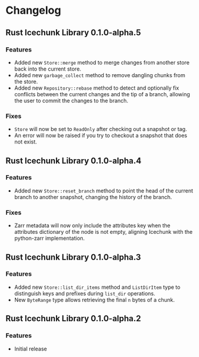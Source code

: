 # Changelog

## Rust Icechunk Library 0.1.0-alpha.5

### Features

- Added new `Store::merge` method to merge changes from another store back into the current store.
- Added new `garbage_collect` method to remove dangling chunks from the store.
- Added new `Repository::rebase` method to detect and optionally fix conflicts between the current changes and the tip of a branch, allowing the user to commit the changes to the branch.

### Fixes

- `Store` will now be set to `ReadOnly` after checking out a snapshot or tag.
- An error will now be raised if you try to checkout a snapshot that does not exist.

## Rust Icechunk Library 0.1.0-alpha.4

### Features

- Added new `Store::reset_branch` method to point the head of the current branch to another snapshot, changing the history of the branch.

### Fixes

- Zarr metadata will now only include the attributes key when the attributes dictionary of the node is not empty, aligning Icechunk with the python-zarr implementation.

## Rust Icechunk Library 0.1.0-alpha.3

### Features

- Added new `Store::list_dir_items` method and `ListDirItem` type to distinguish keys and
  prefixes during `list_dir` operations.
- New `ByteRange` type allows retrieving the final `n` bytes of a chunk.


## Rust Icechunk Library 0.1.0-alpha.2

### Features

- Initial release
